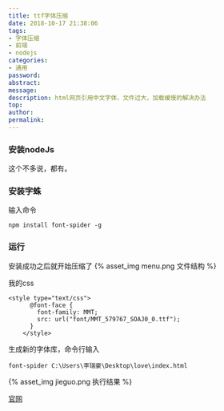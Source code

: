 ```yaml
---
title: ttf字体压缩
date: 2018-10-17 21:38:06
tags:
- 字体压缩
- 前端
- nodejs
categories:
- 通用
password:
abstract:
message:
description: html网页引用中文字体，文件过大，加载缓慢的解决办法
top:
author:
permalink:
---
```

### 安装nodeJs
这个不多说，都有。
### 安装字蛛
输入命令
```
npm install font-spider -g
```
### 运行
安装成功之后就开始压缩了
{% asset_img menu.png 文件结构 %}

我的css
```
<style type="text/css">
      @font-face {
        font-family: MMT;
        src: url("font/MMT_579767_SOAJ0_0.ttf");
      }
    </style>
```
生成新的字体库，命令行输入
```
font-spider C:\Users\李瑞豪\Desktop\love\index.html
```
{% asset_img jieguo.png 执行结果 %}

[官网](http://font-spider.org)